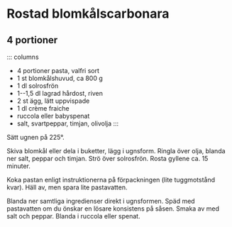 # Rostad blomkålscarbonara

## 4 portioner
::: columns
-   4 portioner pasta, valfri sort
-   1 st blomkålshuvud, ca 800 g
-   1 dl solrosfrön
-   1--1,5 dl lagrad hårdost, riven
-   2 st ägg, lätt uppvispade
-   1 dl crème fraiche
-   ruccola eller babyspenat
-   salt, svartpeppar, timjan, olivolja
:::

Sätt ugnen på 225°.

Skiva blomkål eller dela i buketter, lägg i ugnsform. Ringla över
olja, blanda ner salt, peppar och timjan. Strö över solrosfrön.
Rosta gyllene ca. 15 minuter.

Koka pastan enligt instruktionerna på förpackningen (lite
tuggmotstånd kvar). Häll av, men spara lite pastavatten.

Blanda ner samtliga ingredienser direkt i ugnsformen. Späd med
pastavatten om du önskar en lösare konsistens på såsen. Smaka av med
salt och peppar. Blanda i ruccola eller spenat.
